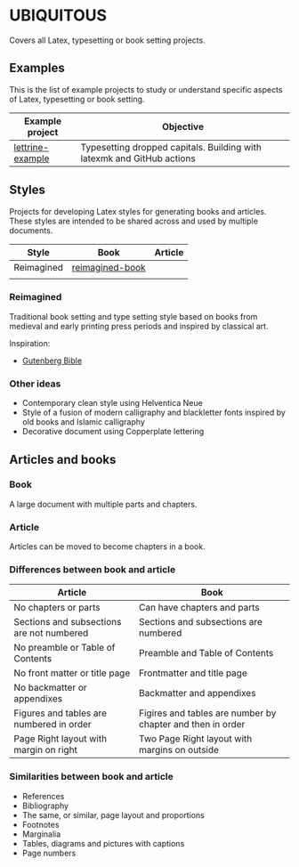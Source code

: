 # UBIQUITOUS

Covers all Latex, typesetting or book setting projects.

## Examples

This is the list of example projects to study or understand specific aspects of Latex, typesetting or book setting.

| Example project                                                             | Objective                     |
|-----------------------------------------------------------------------------|-------------------------------|
| [lettrine-example](https://github.com/gregory-james-smith/lettrine-example) | Typesetting dropped capitals. Building with latexmk and GitHub actions |

## Styles

Projects for developing Latex styles for generating books and articles. These styles are intended to be shared across and used by multiple documents.

| Style      | Book                                                                      | Article  |
|------------|---------------------------------------------------------------------------|----------|
| Reimagined | [reimagined-book](https://github.com/gregory-james-smith/reimagined-book) |          |
|            |                                                                           |          |

### Reimagined

Traditional book setting and type setting style based on books from medieval and early printing press periods and inspired by classical art.

Inspiration:
- [Gutenberg Bible](https://en.wikipedia.org/wiki/File:Gutenberg_Bible,_Lenox_Copy,_New_York_Public_Library,_2009._Pic_01.jpg)

### Other ideas

* Contemporary clean style using Helventica Neue
* Style of a fusion of modern calligraphy and blackletter fonts inspired by old books and Islamic calligraphy
* Decorative document using Copperplate lettering

## Articles and books

### Book

A large document with multiple parts and chapters.

### Article

Articles can be moved to become chapters in a book.

### Differences between book and article

| Article | Book |
|---------|------|
| No chapters or parts | Can have chapters and parts |
| Sections and subsections are not numbered | Sections and subsections are numbered |
| No preamble or Table of Contents | Preamble and Table of Contents |
| No front matter or title page | Frontmatter and title page |
| No backmatter or appendixes | Backmatter and appendixes |
| Figures and tables are numbered in order | Figires and tables are number by chapter and then in order |
| Page Right layout with margin on right | Two Page Right layout with margins on outside |

### Similarities between book and article

* References
* Bibliography
* The same, or similar, page layout and proportions
* Footnotes
* Marginalia
* Tables, diagrams and pictures with captions
* Page numbers
